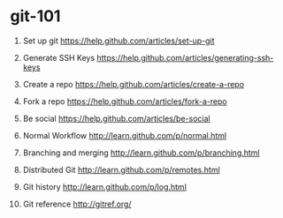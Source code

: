 git-101
=======
1. Set up git
https://help.github.com/articles/set-up-git

2. Generate SSH Keys
https://help.github.com/articles/generating-ssh-keys

3. Create a repo
https://help.github.com/articles/create-a-repo

4. Fork a repo
https://help.github.com/articles/fork-a-repo

5. Be social
https://help.github.com/articles/be-social

6. Normal Workflow
http://learn.github.com/p/normal.html

7. Branching and merging
http://learn.github.com/p/branching.html

8. Distributed Git
http://learn.github.com/p/remotes.html

9. Git history
http://learn.github.com/p/log.html

10. Git reference
http://gitref.org/